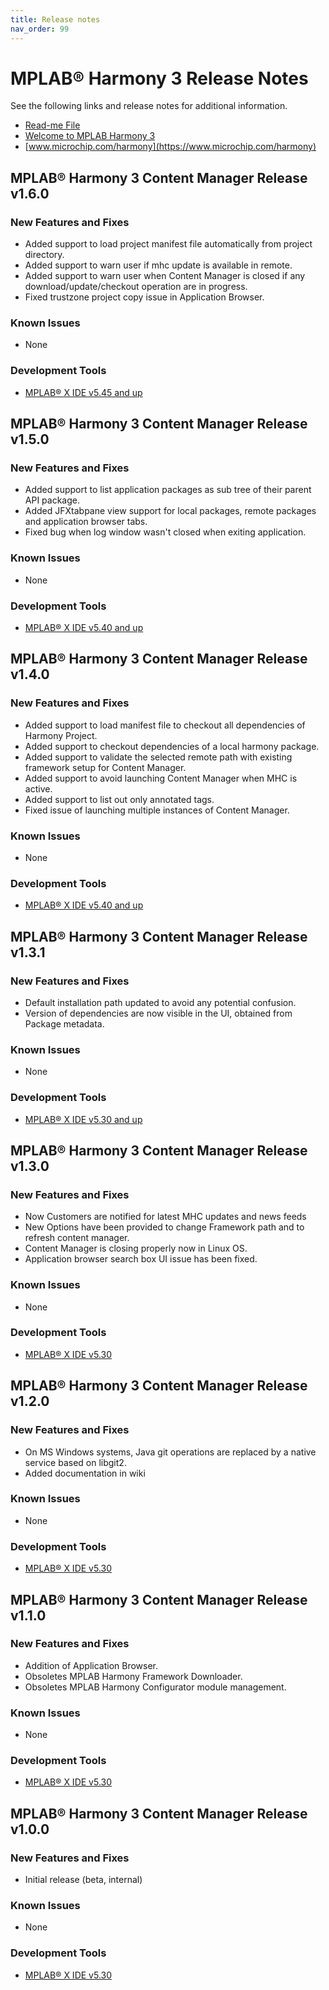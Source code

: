 ```yaml
---
title: Release notes
nav_order: 99
---
```


# MPLAB® Harmony 3 Release Notes

See the following links and release notes for additional information.
 - [Read-me File](readme.md)
 - [Welcome to MPLAB Harmony 3](https://github.com/Microchip-MPLAB-Harmony/Microchip-MPLAB-Harmony.github.io/wiki)
 - [www.microchip.com/harmony](https://www.microchip.com/harmony)

## MPLAB® Harmony 3 Content Manager Release v1.6.0

### New Features and Fixes
- Added support to load project manifest file automatically from project directory. 
- Added support to warn user if mhc update is available in remote.
- Added support to warn user when Content Manager is closed if any download/update/checkout operation are in progress.
- Fixed trustzone project copy issue in Application Browser.

### Known Issues
- None

### Development Tools
- [MPLAB® X IDE v5.45 and up](https://www.microchip.com/mplab/mplab-x-ide)

## MPLAB® Harmony 3 Content Manager Release v1.5.0

### New Features and Fixes
- Added support to list application packages as sub tree of their parent API package. 
- Added JFXtabpane view support for local packages, remote packages and application browser tabs.
- Fixed bug when log window wasn't closed when exiting application.

### Known Issues
- None

### Development Tools
- [MPLAB® X IDE v5.40 and up](https://www.microchip.com/mplab/mplab-x-ide)

## MPLAB® Harmony 3 Content Manager Release v1.4.0

### New Features and Fixes
- Added support to load manifest file to checkout all dependencies of Harmony Project. 
- Added support to checkout dependencies of a local harmony package.
- Added support to validate the selected remote path with existing framework setup for Content Manager.
- Added support to avoid launching Content Manager when MHC is active.
- Added support to list out only annotated tags.
- Fixed issue of launching multiple instances of Content Manager.

### Known Issues
- None

### Development Tools
- [MPLAB® X IDE v5.40 and up](https://www.microchip.com/mplab/mplab-x-ide)

## MPLAB® Harmony 3 Content Manager Release v1.3.1

### New Features and Fixes
- Default installation path updated to avoid any potential confusion.
- Version of dependencies are now visible in the UI, obtained from Package metadata.

### Known Issues
- None

### Development Tools
- [MPLAB® X IDE v5.30 and up](https://www.microchip.com/mplab/mplab-x-ide)

## MPLAB® Harmony 3 Content Manager Release v1.3.0

### New Features and Fixes
- Now Customers are notified for latest MHC updates and news feeds
- New Options have been provided to change Framework path and to refresh content manager.
- Content Manager is closing properly now in Linux OS.
- Application browser search box UI issue has been fixed.


### Known Issues
- None

### Development Tools
- [MPLAB® X IDE v5.30](https://www.microchip.com/mplab/mplab-x-ide)

## MPLAB® Harmony 3 Content Manager Release v1.2.0

### New Features and Fixes
- On MS Windows systems, Java git operations are replaced by a native service based on libgit2.
- Added documentation in wiki

### Known Issues
- None

### Development Tools
- [MPLAB® X IDE v5.30](https://www.microchip.com/mplab/mplab-x-ide)

## MPLAB® Harmony 3 Content Manager Release v1.1.0

### New Features and Fixes
- Addition of Application Browser.
- Obsoletes MPLAB Harmony Framework Downloader.
- Obsoletes MPLAB Harmony Configurator module management.

### Known Issues
- None

### Development Tools
- [MPLAB® X IDE v5.30](https://www.microchip.com/mplab/mplab-x-ide)

## MPLAB® Harmony 3 Content Manager Release v1.0.0

### New Features and Fixes
- Initial release (beta, internal)

### Known Issues
- None

### Development Tools
- [MPLAB® X IDE v5.30](https://www.microchip.com/mplab/mplab-x-ide)

